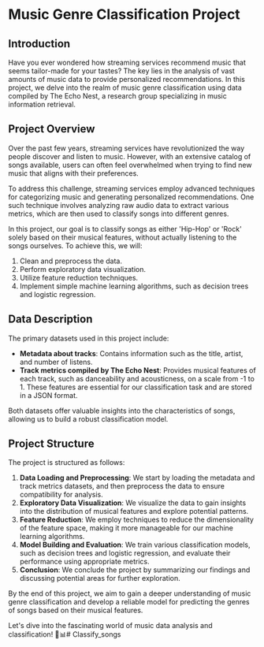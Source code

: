 # Music Genre Classification Project

## Introduction

Have you ever wondered how streaming services recommend music that seems tailor-made for your tastes? The key lies in the analysis of vast amounts of music data to provide personalized recommendations. In this project, we delve into the realm of music genre classification using data compiled by The Echo Nest, a research group specializing in music information retrieval.

## Project Overview

Over the past few years, streaming services have revolutionized the way people discover and listen to music. However, with an extensive catalog of songs available, users can often feel overwhelmed when trying to find new music that aligns with their preferences.

To address this challenge, streaming services employ advanced techniques for categorizing music and generating personalized recommendations. One such technique involves analyzing raw audio data to extract various metrics, which are then used to classify songs into different genres.

In this project, our goal is to classify songs as either 'Hip-Hop' or 'Rock' solely based on their musical features, without actually listening to the songs ourselves. To achieve this, we will:

1. Clean and preprocess the data.
2. Perform exploratory data visualization.
3. Utilize feature reduction techniques.
4. Implement simple machine learning algorithms, such as decision trees and logistic regression.

## Data Description

The primary datasets used in this project include:
- **Metadata about tracks**: Contains information such as the title, artist, and number of listens.
- **Track metrics compiled by The Echo Nest**: Provides musical features of each track, such as danceability and acousticness, on a scale from -1 to 1. These features are essential for our classification task and are stored in a JSON format.

Both datasets offer valuable insights into the characteristics of songs, allowing us to build a robust classification model.

## Project Structure

The project is structured as follows:
1. **Data Loading and Preprocessing**: We start by loading the metadata and track metrics datasets, and then preprocess the data to ensure compatibility for analysis.
2. **Exploratory Data Visualization**: We visualize the data to gain insights into the distribution of musical features and explore potential patterns.
3. **Feature Reduction**: We employ techniques to reduce the dimensionality of the feature space, making it more manageable for our machine learning algorithms.
4. **Model Building and Evaluation**: We train various classification models, such as decision trees and logistic regression, and evaluate their performance using appropriate metrics.
5. **Conclusion**: We conclude the project by summarizing our findings and discussing potential areas for further exploration.

By the end of this project, we aim to gain a deeper understanding of music genre classification and develop a reliable model for predicting the genres of songs based on their musical features.

Let's dive into the fascinating world of music data analysis and classification! 🎵📊# Classify_songs
